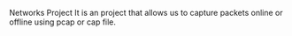 Networks Project
It is an project that allows us to capture packets online or offline using pcap or cap file.
